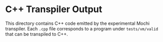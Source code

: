 # C++ Transpiler Output

This directory contains C++ code emitted by the experimental Mochi transpiler. Each
`.cpp` file corresponds to a program under `tests/vm/valid` that can be transpiled
to C++.
